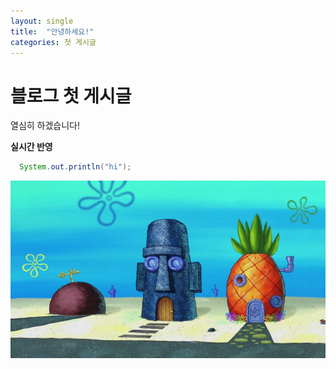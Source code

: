 ```yaml
---
layout: single
title:  "안녕하세요!"
categories: 첫 게시글
---
```


# 블로그 첫 게시글

열심히 하겠습니다!

**실시간 반영**

```java
  System.out.println("hi");
```

![bikini-bottom](../images/2023-06-11-first-post/bikini-bottom-1686473091408-5.jpg)
